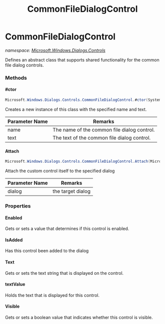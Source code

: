 ﻿---
title: CommonFileDialogControl
---

# CommonFileDialogControl
_namespace: [Microsoft.Windows.Dialogs.Controls](N-Microsoft.Windows.Dialogs.Controls.html)_

Defines an abstract class that supports shared functionality for the 
 common file dialog controls.

### Methods

#### #ctor
```csharp
Microsoft.Windows.Dialogs.Controls.CommonFileDialogControl.#ctor(System.String,System.String)
```
Creates a new instance of this class with the specified name and text.

|Parameter Name|Remarks|
|--------------|-------|
|name|The name of the common file dialog control.|
|text|The text of the common file dialog control.|


#### Attach
```csharp
Microsoft.Windows.Dialogs.Controls.CommonFileDialogControl.Attach(Microsoft.Windows.Dialogs.IFileDialogCustomize)
```
Attach the custom control itself to the specified dialog

|Parameter Name|Remarks|
|--------------|-------|
|dialog|the target dialog|




### Properties

#### Enabled
Gets or sets a value that determines if this control is enabled.
#### IsAdded
Has this control been added to the dialog
#### Text
Gets or sets the text string that is displayed on the control.
#### textValue
Holds the text that is displayed for this control.
#### Visible
Gets or sets a boolean value that indicates whether 
 this control is visible.

